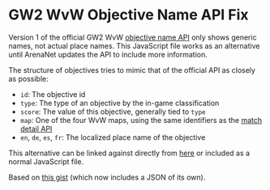 # GW2 WvW Objective Name API Fix

Version 1 of the official GW2 WvW [objective name API][objective-names] only
shows generic names, not actual place names. This JavaScript file works as an
alternative until ArenaNet updates the API to include more information.

The structure of objectives tries to mimic that of the official API as closely
as possible:

* `id`: The objective id
* `type`: The type of an objective by the in-game classification
* `score`: The value of this objective, generally tied to `type`
* `map`: One of the four WvW maps, using the same identifiers as the
 [match detail API][match-details]
* `en`, `de`, `es`, `fr`: The localized place name of the objective

This alternative can be linked against directly from [here][alternative-api] or
included as a normal JavaScript file.

Based on [this gist][gist] (which now includes a JSON of its own).

[gist]: https://gist.github.com/codemasher/bac2b4f87e7af128087e
[alternative-api]: https://raw.github.com/commonquail/gw2-wvw-objectives/master/objectives.js
[objective-names]: https://api.guildwars2.com/v1/wvw/objective_names.json
[match-details]: https://api.guildwars2.com/v1/wvw/match_details.json
